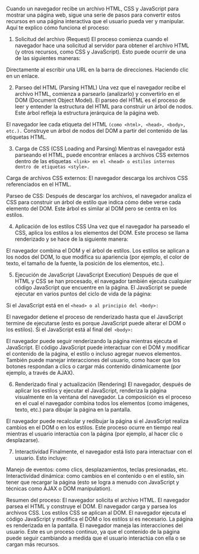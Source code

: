 Cuando un navegador recibe un archivo HTML, CSS y JavaScript para mostrar una página web, sigue 
una serie de pasos para convertir estos recursos en una página interactiva que el usuario pueda 
ver y manipular. Aquí te explico cómo funciona el proceso:

1. Solicitud del archivo (Request)
El proceso comienza cuando el navegador hace una solicitud al servidor para obtener el archivo 
HTML (y otros recursos, como CSS y JavaScript). Esto puede ocurrir de una de las siguientes maneras:

Directamente al escribir una URL en la barra de direcciones.
Haciendo clic en un enlace.

2. Parseo del HTML (Parsing HTML)
Una vez que el navegador recibe el archivo HTML, comienza a parsearlo (analizarlo) y convertirlo 
en el DOM (Document Object Model). El parseo del HTML es el proceso de leer y entender la estructura 
del HTML para construir un árbol de nodos. Este árbol refleja la estructura jerárquica de la página web.

El navegador lee cada etiqueta del HTML ```(como <html>, <head>, <body>, etc.).```
Construye un árbol de nodos del DOM a partir del contenido de las etiquetas HTML.

3. Carga de CSS (CSS Loading and Parsing)
Mientras el navegador está parseando el HTML, puede encontrar enlaces a archivos CSS externos dentro de las etiquetas``` <link> en el <head> o estilos internos dentro de etiquetas <style>.```

Carga de archivos CSS externos:
El navegador descarga los archivos CSS referenciados en el HTML.

Parseo de CSS:
Después de descargar los archivos, el navegador analiza el CSS para construir un árbol de estilo que indica cómo debe verse cada elemento del DOM. Este árbol es similar al DOM pero se centra en los estilos.

4. Aplicación de los estilos CSS
Una vez que el navegador ha parseado el CSS, aplica los estilos a los elementos del DOM. Este proceso 
se llama renderizado y se hace de la siguiente manera:

El navegador combina el DOM y el árbol de estilos.
Los estilos se aplican a los nodos del DOM, lo que modifica su apariencia (por ejemplo, el color de texto, 
el tamaño de la fuente, la posición de los elementos, etc.).

5. Ejecución de JavaScript (JavaScript Execution)
Después de que el HTML y CSS se han procesado, el navegador también ejecuta cualquier código JavaScript 
que encuentre en la página. El JavaScript se puede ejecutar en varios puntos del ciclo de vida de la página:

Si el JavaScript está en el ```<head> o al principio del <body>:```

El navegador detiene el proceso de renderizado hasta que el JavaScript termine de ejecutarse (esto es 
porque JavaScript puede alterar el DOM o los estilos).
Si el JavaScript está al final del``` <body>:```

El navegador puede seguir renderizando la página mientras ejecuta el JavaScript.
El código JavaScript puede interactuar con el DOM y modificar el contenido de la página, el estilo o 
incluso agregar nuevos elementos. También puede manejar interacciones del usuario, como hacer que los 
botones respondan a clics o cargar más contenido dinámicamente (por ejemplo, a través de AJAX).

6. Renderizado final y actualización (Rendering)
El navegador, después de aplicar los estilos y ejecutar el JavaScript, renderiza la página visualmente en 
la ventana del navegador. La composición es el proceso en el cual el navegador combina todos los elementos 
(como imágenes, texto, etc.) para dibujar la página en la pantalla.

El navegador puede recalcular y redibujar la página si el JavaScript realiza cambios en el DOM o en los estilos. 
Este proceso ocurre en tiempo real mientras el usuario interactúa con la página (por ejemplo, al hacer clic o desplazarse).


7. Interactividad
Finalmente, el navegador está listo para interactuar con el usuario. Esto incluye:

Manejo de eventos: como clics, desplazamientos, teclas presionadas, etc.
Interactividad dinámica: como cambios en el contenido o en el estilo, sin tener que recargar la página 
(esto se logra a menudo con JavaScript y técnicas como AJAX o DOM manipulation).

Resumen del proceso:
El navegador solicita el archivo HTML.
El navegador parsea el HTML y construye el DOM.
El navegador carga y parsea los archivos CSS.
Los estilos CSS se aplican al DOM.
El navegador ejecuta el código JavaScript y modifica el DOM o los estilos si es necesario.
La página es renderizada en la pantalla.
El navegador maneja las interacciones del usuario.
Este es un proceso continuo, ya que el contenido de la página puede seguir cambiando a medida que el usuario interactúa con ella o se cargan más recursos.